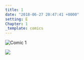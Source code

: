 ```yaml
---
title: 1
date: "2018-06-27 20:47:41 +0000"
setting: E
Chapter: 1
_template: comics
---
```


![Comic 1](/img/comics/1.png)

[![](/uploads/patreon-banner.jpg)](http://patreon.com/mbsaunders)

